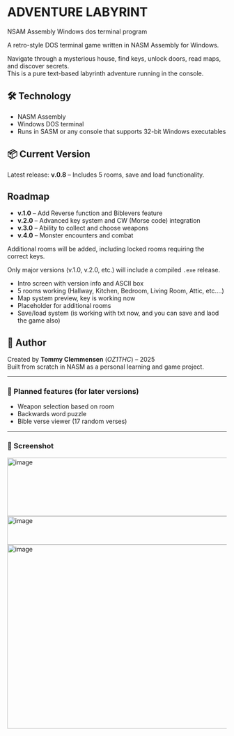 # ADVENTURE LABYRINT
NSAM Assembly Windows dos terminal program

A retro-style DOS terminal game written in NASM Assembly for Windows.

Navigate through a mysterious house, find keys, unlock doors, read maps, and discover secrets.  
This is a pure text-based labyrinth adventure running in the console.

## 🛠️ Technology

- NASM Assembly
- Windows DOS terminal
- Runs in SASM or any console that supports 32-bit Windows executables

## 📦 Current Version

Latest release: **v.0.8** – Includes 5 rooms, save and load functionality.

## Roadmap

- **v.1.0** – Add Reverse function and Biblevers feature
- **v.2.0** – Advanced key system and CW (Morse code) integration
- **v.3.0** – Ability to collect and choose weapons
- **v.4.0** – Monster encounters and combat

Additional rooms will be added, including locked rooms requiring the correct keys.

Only major versions (v.1.0, v.2.0, etc.) will include a compiled `.exe` release.

- Intro screen with version info and ASCII box
- 5 rooms working (Hallway, Kitchen, Bedroom, Living Room, Attic, etc....)
- Map system preview, key is working now
- Placeholder for additional rooms
- Save/load system (is working with txt now, and you can save and laod the game also)

## 🧠 Author

Created by **Tommy Clemmensen** (*OZ1THC*) – 2025  
Built from scratch in NASM as a personal learning and game project.

---

### 🔑 Planned features (for later versions)

- Weapon selection based on room
- Backwards word puzzle
- Bible verse viewer (17 random verses)


---

### 📸 Screenshot

<img width="720" height="134" alt="image" src="https://github.com/user-attachments/assets/0b5b4199-1116-4d5b-8fb7-c71dfe2d24fb" />

<img width="806" height="65" alt="image" src="https://github.com/user-attachments/assets/ee6e38e6-205f-46c8-b755-be3ea7bf0386" />


<img width="1124" height="422" alt="image" src="https://github.com/user-attachments/assets/ac775742-3a63-4894-8f10-0e9014d4cd82" />

